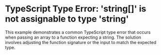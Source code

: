 # TypeScript Type Error: 'string[]' is not assignable to type 'string'

This example demonstrates a common TypeScript type error that occurs when passing an array to a function expecting a string.  The solution involves adjusting the function signature or the input to match the expected type.
